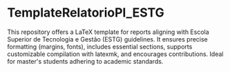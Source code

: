 # TemplateRelatorioPI_ESTG
 This repository offers a LaTeX template for reports aligning with Escola Superior de Tecnologia e Gestão (ESTG) guidelines. It ensures precise formatting (margins, fonts), includes essential sections, supports customizable compilation with latexmk, and encourages contributions. Ideal for master's students adhering to academic standards.
